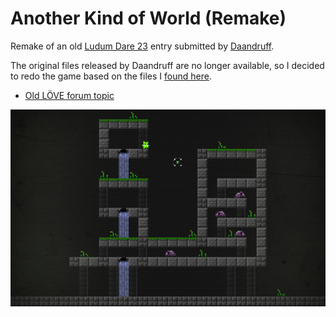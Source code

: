 # Another Kind of World (Remake)

Remake of an old [Ludum Dare 23](http://ludumdare.com/compo/ludum-dare-23/) entry submitted by [Daandruff](https://github.com/daandruff).

The original files released by Daandruff are no longer available, so I decided to redo the game based on the files I [found here](https://github.com/osa1/akow2).

- [Old LÖVE forum topic](https://love2d.org/forums/viewtopic.php?f=14&t=8933&p=55171&hilit=another+kind+of+world#p55171)

![Preview](/pTmAj.jpg)

